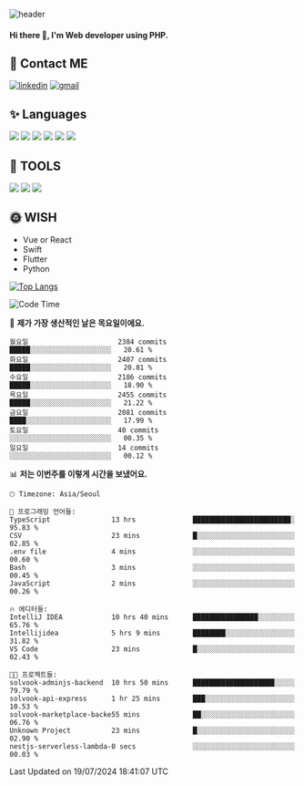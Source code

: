 ![header](https://capsule-render.vercel.app/api?type=waving&color=auto&height=300&section=header&text=Elin&fontSize=90&animation=twinkling)

#### Hi there 👋, I'm <b>Web developer</b> using PHP. ####

<!--
- 🔭 I’m currently working on Uniwill
- 🌱 I’m currently learning Vue or React or Python.
-->

<!---#### I am PHP developer --->

## 💌 Contact ME ###
[<img src='https://img.shields.io/badge/-EunjiKo-%230A66C2?style=flat-square&logo=LinkedIn&logoColor=white' alt='linkedin'>](https://www.linkedin.com/in/https://www.linkedin.com/in/eunji-ko-00a907164//)  [<img src='https://img.shields.io/badge/-einee214%40gmail.com-%23EA4335?style=flat-square&logo=Gmail&logoColor=white' alt='gmail'>](einee214@gmail.com)  


## ✨ Languages
<img src='https://img.shields.io/badge/-PHP-%23777BB4?style=for-the-badge&logo=PHP&logoColor=white'> <img src='https://img.shields.io/badge/-Laravel-%23FF2D20?style=for-the-badge&logo=Laravel&logoColor=white'> <img src='https://img.shields.io/badge/Jquery-%230769AD?style=for-the-badge&logo=Jquery&logoColor=white'> <img src='https://img.shields.io/badge/CSS3-%231572B6?style=for-the-badge&logo=CSS3&logoColor=white'> <img src='https://img.shields.io/badge/Bootstrap-%237952B3?style=for-the-badge&logo=Bootstrap&logoColor=white' > <img src='https://img.shields.io/badge/MySQL-%234479A1?style=for-the-badge&logo=MySQL&logoColor=white' >

## 🌷 TOOLS
<img src='https://img.shields.io/badge/PHPSTORM-%23000000?style=for-the-badge&logo=PhpStorm&logoColor=white' > <img src='https://img.shields.io/badge/GitLab-%23FCA121?style=for-the-badge&logo=GitLab&logoColor=white' > <img src='https://img.shields.io/badge/GitHub-%23181717?style=for-the-badge&logo=GitHub&logoColor=white'>


## 🌞 WISH
- Vue or React
- Swift
- Flutter
- Python


[![Top Langs](https://github-readme-stats.vercel.app/api/top-langs/?username=ein214&layout=compact)](https://github.com/anuraghazra/github-readme-stats)

<!--START_SECTION:waka-->
![Code Time](http://img.shields.io/badge/Code%20Time-3%2C635%20hrs%201%20min-blue)

📅 **제가 가장 생산적인 날은 목요일이에요.** 

```text
월요일                      2384 commits        █████░░░░░░░░░░░░░░░░░░░░   20.61 % 
화요일                      2407 commits        █████░░░░░░░░░░░░░░░░░░░░   20.81 % 
수요일                      2186 commits        █████░░░░░░░░░░░░░░░░░░░░   18.90 % 
목요일                      2455 commits        █████░░░░░░░░░░░░░░░░░░░░   21.22 % 
금요일                      2081 commits        ████░░░░░░░░░░░░░░░░░░░░░   17.99 % 
토요일                      40 commits          ░░░░░░░░░░░░░░░░░░░░░░░░░   00.35 % 
일요일                      14 commits          ░░░░░░░░░░░░░░░░░░░░░░░░░   00.12 % 
```


📊 **저는 이번주를 이렇게 시간을 보냈어요.** 

```text
🕑︎ Timezone: Asia/Seoul

💬 프로그래밍 언어들: 
TypeScript               13 hrs              ████████████████████████░   95.83 % 
CSV                      23 mins             █░░░░░░░░░░░░░░░░░░░░░░░░   02.85 % 
.env file                4 mins              ░░░░░░░░░░░░░░░░░░░░░░░░░   00.60 % 
Bash                     3 mins              ░░░░░░░░░░░░░░░░░░░░░░░░░   00.45 % 
JavaScript               2 mins              ░░░░░░░░░░░░░░░░░░░░░░░░░   00.26 % 

🔥 에디터들: 
IntelliJ IDEA            10 hrs 40 mins      ████████████████░░░░░░░░░   65.76 % 
Intellijidea             5 hrs 9 mins        ████████░░░░░░░░░░░░░░░░░   31.82 % 
VS Code                  23 mins             █░░░░░░░░░░░░░░░░░░░░░░░░   02.43 % 

🐱‍💻 프로젝트들: 
solvook-adminjs-backend  10 hrs 50 mins      ████████████████████░░░░░   79.79 % 
solvook-api-express      1 hr 25 mins        ███░░░░░░░░░░░░░░░░░░░░░░   10.53 % 
solvook-marketplace-backe55 mins             ██░░░░░░░░░░░░░░░░░░░░░░░   06.76 % 
Unknown Project          23 mins             █░░░░░░░░░░░░░░░░░░░░░░░░   02.90 % 
nestjs-serverless-lambda-0 secs              ░░░░░░░░░░░░░░░░░░░░░░░░░   00.03 % 
```


 Last Updated on 19/07/2024 18:41:07 UTC
<!--END_SECTION:waka-->

<!---![GitHub stats](https://github-readme-stats.vercel.app/api?username=ein214&show_icons=true&theme=dracula)  --->



